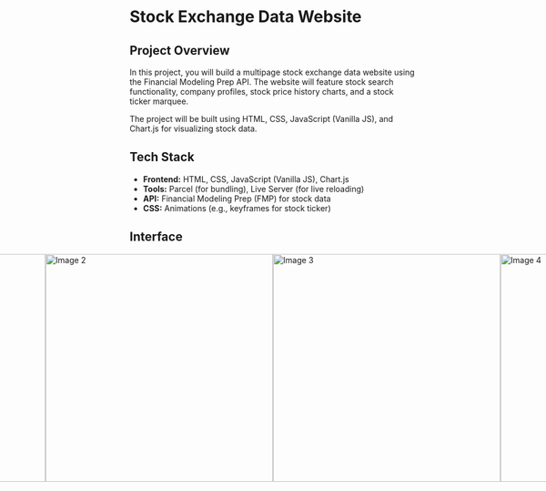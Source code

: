 # Stock Exchange Data Website

## Project Overview

In this project, you will build a multipage stock exchange data website using the Financial Modeling Prep API. The website will feature stock search functionality, company profiles, stock price history charts, and a stock ticker marquee. 

The project will be built using HTML, CSS, JavaScript (Vanilla JS), and Chart.js for visualizing stock data.

## Tech Stack
- **Frontend:** HTML, CSS, JavaScript (Vanilla JS), Chart.js
- **Tools:** Parcel (for bundling), Live Server (for live reloading)
- **API:** Financial Modeling Prep (FMP) for stock data
- **CSS:** Animations (e.g., keyframes for stock ticker)

## Interface

<div style="display: flex; justify-content: center;">
  <div>
    <img src="https://github.com/israeltechchallenge/js-stock-exchange-marieslo/assets/110108878/ee4b0419-f6fb-41fa-b605-c1e416021a93" alt="Image 1" style="width: 400px; height: auto;">
  </div>
  <div>
    <img src="https://github.com/israeltechchallenge/js-stock-exchange-marieslo/assets/110108878/2a45cded-b170-4134-8b85-84d1250c5d1a" alt="Image 2" style="width: 400px; height: auto;">
  </div>
  <div>
    <img src="https://github.com/israeltechchallenge/js-stock-exchange-marieslo/assets/110108878/cbd50e9d-1e33-47b6-b29d-91ba59161dad" alt="Image 3" style="width: 400px; height: auto;">
  </div>
  <div>
    <img src="https://github.com/israeltechchallenge/js-stock-exchange-marieslo/assets/110108878/5261ad41-0215-4df2-9367-8c9bfc82b337" alt="Image 4" style="width: 400px; height: auto;">
  </div>
</div>
